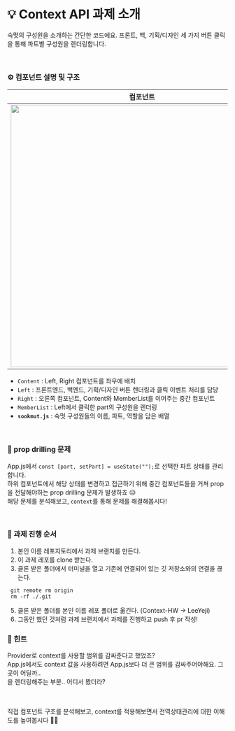 # 💡 Context API 과제 소개

숙멋의 구성원을 소개하는 간단한 코드에요. 프론트, 백, 기획/디자인 세 가지 버튼 클릭을 통해 파트별 구성원을 렌더링합니다.

<br/>

### ⚙️ 컴포넌트 설명 및 구조

컴포넌트|구조
---|---|
<img src='https://github.com/user-attachments/assets/42f32ee4-1146-4cdb-9de4-03495a75b8e3' width=600px/>| <img width="226" alt="스크린샷 2024-09-02 오후 6 38 31" src="https://github.com/user-attachments/assets/b51002c9-0c67-48d2-a0ea-83aa6151f8ad">

- `Content` : Left, Right 컴포넌트를 좌우에 배치
- `Left` : 프론트엔드, 백엔드, 기획/디자인 버튼 렌더링과 클릭 이벤트 처리를 담당
- `Right` : 오른쪽 컴포넌트, Content와 MemberList를 이어주는 중간 컴포넌트
- `MemberList` : Left에서 클릭한 part의 구성원을 렌더링
- **`sookmut.js`** : 숙멋 구성원들의 이름, 파트, 역할을 담은 배열

<br/>

### 🚨 prop drilling 문제
App.js에서 `const [part, setPart] = useState("");`로 선택한 파트 상태를 관리합니다.<br/>
하위 컴포넌트에서 해당 상태를 변경하고 접근하기 위해 중간 컴포넌트들을 거쳐 prop을 전달해야하는 prop drilling 문제가 발생하죠 😥 <br/>
해당 문제를 분석해보고, `context`를 통해 문제를 해결해봅시다!

<br/>

### 🔎 과제 진행 순서
1. 본인 이름 레포지토리에서 과제 브랜치를 만든다.
2. 이 과제 레포를 clone 받는다.
3. 클론 받은 폴더에서 터미널을 열고 기존에 연결되어 있는 깃 저장소와의 연결을 끊는다.
  ```
   git remote rm origin
   rm -rf ./.git
  ```
5. 클론 받은 폴더를 본인 이름 레포 폴더로 옮긴다. (Context-HW → LeeYeji)
6. 그동안 했던 것처럼 과제 브랜치에서 과제를 진행하고 push 후 pr 작성!

### 🦄 힌트
Provider로 context를 사용할 범위를 감싸준다고 했었죠? <br/>
App.js에서도 context 값을 사용하려면 App.js보다 더 큰 범위를 감싸주어야해요. 그곳이 어딜까..<br/>
<App />을 렌더링해주는 부분.. 어디서 봤더라? 

<br/>
<br/>
직접 컴포넌트 구조를 분석해보고, context를 적용해보면서 전역상태관리에 대한 이해도를 높여봅시다 💪🏻
